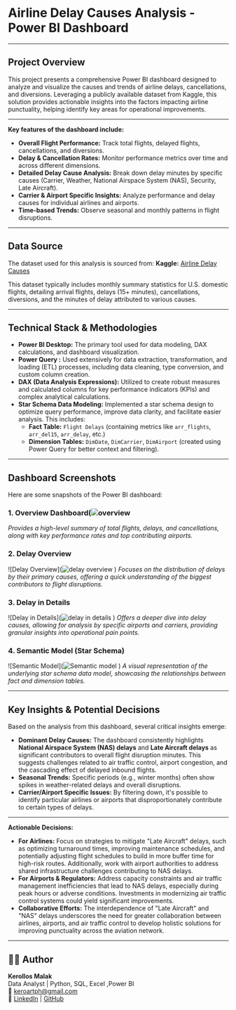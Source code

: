# Airline Delay Causes Analysis - Power BI Dashboard
---

## Project Overview

This project presents a comprehensive Power BI dashboard designed to analyze and visualize the causes and trends of airline delays, cancellations, and diversions. Leveraging a publicly available dataset from Kaggle, this solution provides actionable insights into the factors impacting airline punctuality, helping identify key areas for operational improvements.

---

**Key features of the dashboard include:**

* **Overall Flight Performance:** Track total flights, delayed flights, cancellations, and diversions.
* **Delay & Cancellation Rates:** Monitor performance metrics over time and across different dimensions.
* **Detailed Delay Cause Analysis:** Break down delay minutes by specific causes (Carrier, Weather, National Airspace System (NAS), Security, Late Aircraft).
* **Carrier & Airport Specific Insights:** Analyze performance and delay causes for individual airlines and airports.
* **Time-based Trends:** Observe seasonal and monthly patterns in flight disruptions.

---

## Data Source

The dataset used for this analysis is sourced from:
**Kaggle:** [Airline Delay Causes](https://www.kaggle.com/datasets/giovamata/airlinedelaycauses)

This dataset typically includes monthly summary statistics for U.S. domestic flights, detailing arrival flights, delays (15+ minutes), cancellations, diversions, and the minutes of delay attributed to various causes.

---

## Technical Stack & Methodologies

* **Power BI Desktop:** The primary tool used for data modeling, DAX calculations, and dashboard visualization.
* **Power Query :** Used extensively for data extraction, transformation, and loading (ETL) processes, including data cleaning, type conversion, and custom column creation.
* **DAX (Data Analysis Expressions):** Utilized to create robust measures and calculated columns for key performance indicators (KPIs) and complex analytical calculations.
* **Star Schema Data Modeling:** Implemented a star schema design to optimize query performance, improve data clarity, and facilitate easier analysis. This includes:
    * **Fact Table:** `Flight Delays` (containing metrics like `arr_flights`, `arr_del15`, `arr_delay`, etc.)
    * **Dimension Tables:** `DimDate`, `DimCarrier`, `DimAirport` (created using Power Query for better context and filtering).

---

## Dashboard Screenshots

Here are some snapshots of the Power BI dashboard:

### 1. Overview Dashboard(![overview](https://github.com/user-attachments/assets/9cc9fa77-11f0-402b-b3de-fba8a7ca15f8)

*Provides a high-level summary of total flights, delays, and cancellations, along with key performance rates and top contributing airports.*

### 2. Delay Overview
![Delay Overview](![delay overview](https://github.com/user-attachments/assets/1282c0b6-a295-4c34-80c2-112a4ea1303c)
)
*Focuses on the distribution of delays by their primary causes, offering a quick understanding of the biggest contributors to flight disruptions.*

### 3. Delay in Details
![Delay in Details](![delay in details](https://github.com/user-attachments/assets/06a713df-7a8c-44d5-b104-524434c177e4)
)
*Offers a deeper dive into delay causes, allowing for analysis by specific airports and carriers, providing granular insights into operational pain points.*

### 4. Semantic Model (Star Schema)
![Semantic Model](![Semantic model](https://github.com/user-attachments/assets/ac8cc865-36a5-47ad-b459-156d5f49fbc9)
)
*A visual representation of the underlying star schema data model, showcasing the relationships between fact and dimension tables.*

---

## Key Insights & Potential Decisions

Based on the analysis from this dashboard, several critical insights emerge:

* **Dominant Delay Causes:** The dashboard consistently highlights **National Airspace System (NAS) delays** and **Late Aircraft delays** as significant contributors to overall flight disruption minutes. This suggests challenges related to air traffic control, airport congestion, and the cascading effect of delayed inbound flights.
* **Seasonal Trends:** Specific periods (e.g., winter months) often show spikes in weather-related delays and overall disruptions.
* **Carrier/Airport Specific Issues:** By filtering down, it's possible to identify particular airlines or airports that disproportionately contribute to certain types of delays.

---

**Actionable Decisions:**

* **For Airlines:** Focus on strategies to mitigate "Late Aircraft" delays, such as optimizing turnaround times, improving maintenance schedules, and potentially adjusting flight schedules to build in more buffer time for high-risk routes. Additionally, work with airport authorities to address shared infrastructure challenges contributing to NAS delays.
* **For Airports & Regulators:** Address capacity constraints and air traffic management inefficiencies that lead to NAS delays, especially during peak hours or adverse conditions. Investments in modernizing air traffic control systems could yield significant improvements.
* **Collaborative Efforts:** The interdependence of "Late Aircraft" and "NAS" delays underscores the need for greater collaboration between airlines, airports, and air traffic control to develop holistic solutions for improving punctuality across the aviation network.

---

## 🧑‍💻 Author

**Kerollos Malak**  
Data Analyst  | Python, SQL, Excel ,Power BI  
📧 keroartph@gmail.com  
🔗 [LinkedIn](https://www.linkedin.com/in/kerollos-malak-207998211/) | [GitHub](https://github.com/KerollosMalak)
